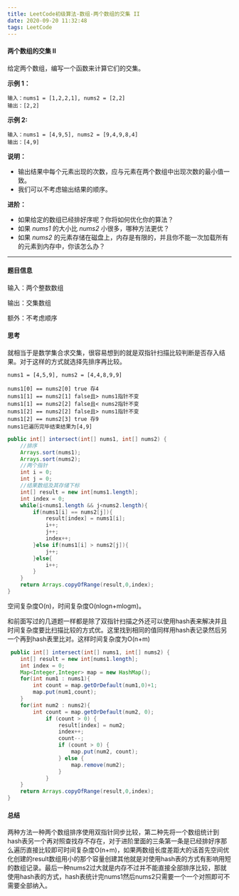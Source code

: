 ```yaml
---
title: LeetCode初级算法-数组-两个数组的交集 II
date: 2020-09-20 11:32:48
tags: LeetCode
---
```


#### 两个数组的交集 II

给定两个数组，编写一个函数来计算它们的交集。<!--more-->

**示例 1：**

```
输入：nums1 = [1,2,2,1], nums2 = [2,2]
输出：[2,2]
```

**示例 2:**

```
输入：nums1 = [4,9,5], nums2 = [9,4,9,8,4]
输出：[4,9]
```

**说明：**

- 输出结果中每个元素出现的次数，应与元素在两个数组中出现次数的最小值一致。
- 我们可以不考虑输出结果的顺序。

**进阶：**

- 如果给定的数组已经排好序呢？你将如何优化你的算法？
- 如果 *nums1* 的大小比 *nums2* 小很多，哪种方法更优？
- 如果 *nums2* 的元素存储在磁盘上，内存是有限的，并且你不能一次加载所有的元素到内存中，你该怎么办？



---

#### 题目信息

输入：两个整数数组

输出：交集数组

额外：不考虑顺序

#### 思考

就相当于是数学集合求交集，很容易想到的就是双指针扫描比较判断是否存入结果。对于这样的方式就选择先排序再比较。

```
nums1 = [4,5,9], nums2 = [4,4,8,9,9]

nums1[0] == nums2[0] true 存4 
nums1[1] == nums2[1] false且> nums1指针不变
nums1[1] == nums2[2] false且< nums2指针不变
nums1[2] == nums2[2] false且> nums1指针不变
nums1[2] == nums2[3] true 存9 
nums1已遍历完毕结束结果为[4,9]
```

```java
public int[] intersect(int[] nums1, int[] nums2) {
    //排序
	Arrays.sort(nums1);
    Arrays.sort(nums2);
    //两个指针
    int i = 0;
    int j = 0;
    //结果数组及其存储下标
    int[] result = new int[nums1.length];
    int index = 0;
    while(i<nums1.length && j<nums2.length){
    	if(nums1[i] == nums2[j]){
            result[index] = nums1[i];
            i++;
            j++;
            index++;
        }else if(nums1[i] > nums2[j]){
            j++;
        }else{
            i++;
        }
    }
    return Arrays.copyOfRange(result,0,index);
}
```

空间复杂度O(n)，时间复杂度O(nlogn+mlogm)。

和前面写过的几道题一样都是除了双指针扫描之外还可以使用hash表来解决并且时间复杂度要比扫描比较的方式优。这里找到相同的值同样用hash表记录然后另一个再到hash表里比对。这样时间复杂度为O(n+m)

```java
 public int[] intersect(int[] nums1, int[] nums2) {
    int[] result = new int[nums1.length];
    int index = 0;
    Map<Integer,Integer> map = new HashMap();
    for(int num1 : nums1){
        int count = map.getOrDefault(num1,0)+1;
        map.put(num1,count);
    }
    for(int num2 : nums2){
		int count = map.getOrDefault(num2, 0);
            if (count > 0) {
                result[index] = num2;
                index++;
                count--;
                if (count > 0) {
                    map.put(num2, count);
                } else {
                    map.remove(num2);
                }
            }
    }
    return Arrays.copyOfRange(result,0,index);
}
```

#### 总结

两种方法一种两个数组排序使用双指针同步比较，第二种先将一个数组统计到hash表另一个再对照查找存不存在，对于进阶里面的三条第一条是已经排好序那么遍历直接比较即可时间复杂度O(n+m)，如果两数组长度差距大的话首先空间优化创建的result数组用小的那个容量创建其他就是对使用hash表的方式有影响用短的数组记录。最后一种nums2过大就是内存不过并不能直接全部排序比较，那就使用hash表的方式，hash表统计完nums1然后nums2只需要一个一个对照即可不需要全部纳入。